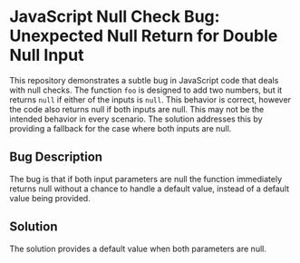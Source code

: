 # JavaScript Null Check Bug: Unexpected Null Return for Double Null Input

This repository demonstrates a subtle bug in JavaScript code that deals with null checks. The function `foo` is designed to add two numbers, but it returns `null` if either of the inputs is `null`. This behavior is correct, however the code also returns null if both inputs are null. This may not be the intended behavior in every scenario.  The solution addresses this by providing a fallback for the case where both inputs are null.

## Bug Description
The bug is that if both input parameters are null the function immediately returns null without a chance to handle a default value, instead of a default value being provided. 

## Solution
The solution provides a default value when both parameters are null.
